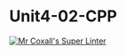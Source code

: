 # Unit4-02-CPP
[![Mr Coxall's Super Linter](https://github.com/ICS3U-Programming-Kent-Gatera/Unit4-02-CPP/workflows/Mr%20Coxall's%20Super%20Linter/badge.svg)](https://github.com/ICS3U-Programming-Kent-Gatera/Unit4-02-CPP/actions/)
